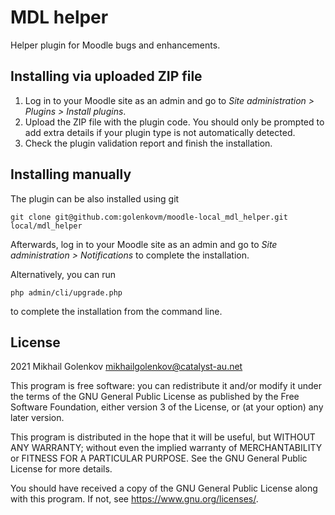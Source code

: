 # MDL helper #

Helper plugin for Moodle bugs and enhancements.

## Installing via uploaded ZIP file ##

1. Log in to your Moodle site as an admin and go to _Site administration >
   Plugins > Install plugins_.
2. Upload the ZIP file with the plugin code. You should only be prompted to add
   extra details if your plugin type is not automatically detected.
3. Check the plugin validation report and finish the installation.

## Installing manually ##

The plugin can be also installed using git

    git clone git@github.com:golenkovm/moodle-local_mdl_helper.git local/mdl_helper

Afterwards, log in to your Moodle site as an admin and go to _Site administration >
Notifications_ to complete the installation.

Alternatively, you can run

    php admin/cli/upgrade.php

to complete the installation from the command line.

## License ##

2021 Mikhail Golenkov <mikhailgolenkov@catalyst-au.net>

This program is free software: you can redistribute it and/or modify it under
the terms of the GNU General Public License as published by the Free Software
Foundation, either version 3 of the License, or (at your option) any later
version.

This program is distributed in the hope that it will be useful, but WITHOUT ANY
WARRANTY; without even the implied warranty of MERCHANTABILITY or FITNESS FOR A
PARTICULAR PURPOSE.  See the GNU General Public License for more details.

You should have received a copy of the GNU General Public License along with
this program.  If not, see <https://www.gnu.org/licenses/>.
